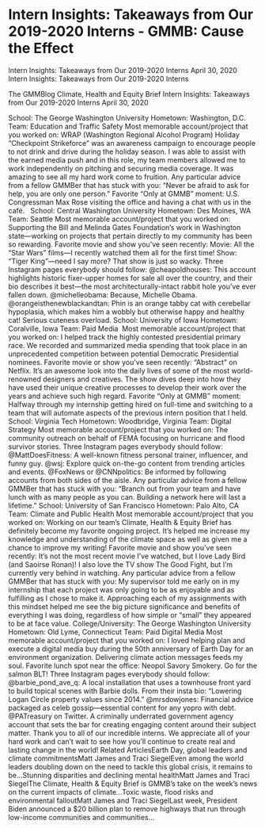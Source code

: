 # Intern Insights: Takeaways from Our 2019-2020 Interns - GMMB: Cause the Effect


Intern Insights: Takeaways from Our 2019-2020 Interns
April 30, 2020
Intern Insights: Takeaways from Our 2019-2020 Interns
 
The GMMBlog
Climate, Health and Equity Brief Intern Insights: Takeaways from Our 2019-2020 Interns
April 30, 2020
 
School: The George Washington University
Hometown: Washington, D.C.
Team: Education and Traffic Safety
Most memorable account/project that you worked on: WRAP (Washington Regional Alcohol Program) Holiday “Checkpoint Strikeforce” was an awareness campaign to encourage people to not drink and drive during the holiday season. I was able to assist with the earned media push and in this role, my team members allowed me to work independently on pitching and securing media coverage. It was amazing to see all my hard work come to fruition.
Any particular advice from a fellow GMMBer that has stuck with you: “Never be afraid to ask for help, you are only one person.”
Favorite “Only at GMMB” moment: U.S. Congressman Max Rose visiting the office and having a chat with us in the café.
 
School: Central Washington University
Hometown: Des Moines, WA
Team: Seattle
Most memorable account/project that you worked on: Supporting the Bill and Melinda Gates Foundation’s work in Washington state—working on projects that pertain directly to my community has been so rewarding.
Favorite movie and show you’ve seen recently: 
Movie: All the “Star Wars” films—I recently watched them all for the first time!
Show: “Tiger King”—need I say more? That show is just so wacky.
Three Instagram pages everybody should follow:
@cheapoldhouses: This account highlights historic fixer-upper homes for sale all over the country, and their bio describes it best—the most architecturally-intact rabbit hole you’ve ever fallen down.
@michelleobama: Because, Michelle Obama.
@orangeisthenewblackandtan: Phin is an orange tabby cat with cerebellar hypoplasia, which makes him a wobbly but otherwise happy and healthy cat! Serious cuteness overload.
School: University of Iowa
Hometown: Coralville, Iowa
Team: Paid Media
 Most memorable account/project that you worked on: I helped track the highly contested presidential primary race. We recorded and summarized media spending that took place in an unprecedented competition between potential Democratic Presidential nominees.
Favorite movie or show you’ve seen recently: “Abstract” on Netflix. It’s an awesome look into the daily lives of some of the most world-renowned designers and creatives. The show dives deep into how they have used their unique creative processes to develop their work over the years and achieve such high regard.
Favorite “Only at GMMB” moment: Halfway through my internship getting hired on full-time and switching to a team that will automate aspects of the previous intern position that I held.
School: Virginia Tech
Hometown: Woodbridge, Virginia
Team: Digital Strategy
Most memorable account/project that you worked on: The community outreach on behalf of FEMA focusing on hurricane and flood survivor stories.
Three Instagram pages everybody should follow: 
@MattDoesFitness: A well-known fitness personal trainer, influencer, and funny guy.
@wsj: Explore quick on-the-go content from trending articles and events.
@FoxNews or @CNNpolitics: Be informed by following accounts from both sides of the aisle.
Any particular advice from a fellow GMMBer that has stuck with you: “Branch out from your team and have lunch with as many people as you can. Building a network here will last a lifetime.”
School: University of San Francisco
Hometown: Palo Alto, CA
Team: Climate and Public Health
Most memorable account/project that you worked on: Working on our team’s Climate, Health & Equity Brief has definitely become my favorite ongoing project. It’s helped me increase my knowledge and understanding of the climate space as well as given me a chance to improve my writing!
Favorite movie and show you’ve seen recently: It’s not the most recent movie I’ve watched, but I love Lady Bird (and Saoirse Ronan)! I also love the TV show The Good Fight, but I’m currently very behind in watching.
Any particular advice from a fellow GMMBer that has stuck with you: My supervisor told me early on in my internship that each project was only going to be as enjoyable and as fulfilling as I chose to make it. Approaching each of my assignments with this mindset helped me see the big picture significance and benefits of everything I was doing, regardless of how simple or “small” they appeared to be at face value.
College/University: The George Washington University
Hometown: Old Lyme, Connecticut
Team: Paid Digital Media
Most memorable account/project that you worked on: I loved helping plan and execute a digital media buy during the 50th anniversary of Earth Day for an environment organization. Delivering climate action messages feeds my soul.
Favorite lunch spot near the office: Neopol Savory Smokery. Go for the salmon BLT!
Three Instagram pages everybody should follow:
@barbie_pond_ave_q: A local installation that uses a townhouse front yard to build topical scenes with Barbie dolls. From their insta bio: “Lowering Logan Circle property values since 2014.”
@mrsdowjones: Financial advice packaged as celeb gossip—essential content for any yopro with debt.
@PATreasury on Twitter. A criminally underrated government agency account that sets the bar for creating engaging content around their subject matter.
Thank you to all of our incredible interns. We appreciate all of your hard work and can’t wait to see how you’ll continue to create real and lasting change in the world!
Related ArticlesEarth Day, global leaders and climate commitmentsMatt James and Traci SiegelEven among the world leaders doubling down on the need to tackle this global crisis, it remains to be…Stunning disparities and declining mental healthMatt James and Traci SiegelThe Climate, Health & Equity Brief is GMMB’s take on the week’s news on the current impacts of climate…Toxic waste, flood risks and environmental falloutMatt James and Traci SiegelLast week, President Biden announced a $20 billion plan to remove highways that run through low-income communities and communities…
